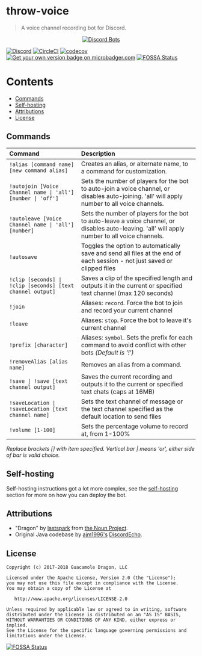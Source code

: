 # throw-voice
> A voice channel recording bot for Discord.

<p align="center">
  <a href="https://discordbots.org/bot/338897906524225538">
    <img src="https://discordbots.org/api/widget/338897906524225538.png" alt="Discord Bots" />
  </a>
</p>

[![Discord](https://discordapp.com/api/guilds/408795211901173762/widget.png)](https://discord.gg/gkvsNw8)
[![CircleCI](https://circleci.com/gh/guacamoledragon/throw-voice.svg?style=svg)](https://circleci.com/gh/guacamoledragon/throw-voice)
[![codecov](https://codecov.io/gh/guacamoledragon/throw-voice/branch/master/graph/badge.svg)](https://codecov.io/gh/guacamoledragon/throw-voice)
[![Get your own version badge on microbadger.com](https://images.microbadger.com/badges/version/gdragon/throw-voice.svg)](https://microbadger.com/images/gdragon/throw-voice)
[![FOSSA Status](https://app.fossa.io/api/projects/git%2Bgithub.com%2Fguacamoledragon%2Fthrow-voice.svg?type=shield)](https://app.fossa.io/projects/git%2Bgithub.com%2Fguacamoledragon%2Fthrow-voice?ref=badge_shield)

<!-- START doctoc generated TOC please keep comment here to allow auto update -->
<!-- DON'T EDIT THIS SECTION, INSTEAD RE-RUN doctoc TO UPDATE -->
# Contents

- [Commands](#commands)
- [Self-hosting](#self-hosting)
- [Attributions](#attributions)
- [License](#license)

<!-- END doctoc generated TOC please keep comment here to allow auto update -->

## Commands

|                            Command                            |                                                                  Description                                                                   |
|:--------------------------------------------------------------|:-----------------------------------------------------------------------------------------------------------------------------------------------|
| `!alias [command name] [new command alias]`                   | Creates an alias, or alternate name, to a command for customization.                                                                           |
| `!autojoin [Voice Channel name \| 'all'] [number \| 'off']`   | Sets the number of players for the bot to auto-join a voice channel, or disables auto-joining. 'all' will apply number to all voice channels.  |
| `!autoleave [Voice Channel name \| 'all'] [number]`           | Sets the number of players for the bot to auto-leave a voice channel, or disables auto-leaving. 'all' will apply number to all voice channels. |
| `!autosave`                                                   | Toggles the option to automatically save and send all files at the end of each session - not just saved or clipped files                       |
| `!clip [seconds] \| !clip [seconds] [text channel output]`    | Saves a clip of the specified length and outputs it in the current or specified text channel (max 120 seconds)                                 |
| `!join`                                                       | Aliases: `record`. Force the bot to join and record your current channel                                                                       |
| `!leave`                                                      | Aliases: `stop`. Force the bot to leave it's current channel                                                                                   |
| `!prefix [character]`                                         | Aliases: `symbol`. Sets the prefix for each command to avoid conflict with other bots _(Default is '!')_                                       |
| `!removeAlias [alias name]`                                   | Removes an alias from a command.                                                                                                               |
| `!save \| !save [text channel output]`                        | Saves the current recording and outputs it to the current or specified text chats (caps at 16MB)                                               |
| `!saveLocation \| !saveLocation [text channel name]`          | Sets the text channel of message or the text channel specified as the default location to send files                                           |
| `!volume [1-100]`                                             | Sets the percentage volume to record at, from 1-100%                                                                                           |

_Replace brackets [] with item specified. Vertical bar | means 'or', either side of bar is valid choice._

## Self-hosting

Self-hosting instructions got a lot more complex, see the [self-hosting](./docs/self-hosting.md) section for more on how
you can deploy the bot.

## Attributions

- "Dragon" by [lastspark](https://thenounproject.com/lastspark) from [the Noun Project](http://thenounproject.com/).
- Original Java codebase by [ajm1996's](https://github.com/ajm1996) [DiscordEcho](https://github.com/ajm1996/DiscordEcho).

## License

```
Copyright (c) 2017-2018 Guacamole Dragon, LLC

Licensed under the Apache License, Version 2.0 (the "License");
you may not use this file except in compliance with the License.
You may obtain a copy of the License at

   http://www.apache.org/licenses/LICENSE-2.0

Unless required by applicable law or agreed to in writing, software
distributed under the License is distributed on an "AS IS" BASIS,
WITHOUT WARRANTIES OR CONDITIONS OF ANY KIND, either express or implied.
See the License for the specific language governing permissions and
limitations under the License.
```


[![FOSSA Status](https://app.fossa.io/api/projects/git%2Bgithub.com%2Fguacamoledragon%2Fthrow-voice.svg?type=large)](https://app.fossa.io/projects/git%2Bgithub.com%2Fguacamoledragon%2Fthrow-voice?ref=badge_large)
